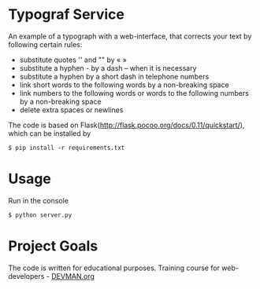 # Typograf Service

An example of a typograph with a web-interface, that corrects your text by following certain rules:

* substitute quotes '' and "" by « »
* substitute a hyphen - by a dash – when it is necessary
* substitute a hyphen by a short dash in telephone numbers
* link short words to the following words by a non-breaking space
* link numbers to the following words or words to the following numbers by a non-breaking space
* delete extra spaces or newlines

The code is based on Flask(http://flask.pocoo.org/docs/0.11/quickstart/), which can be installed by 
```#! bash
$ pip install -r requirements.txt
```

# Usage

Run in the console
```#! bash
$ python server.py
```




# Project Goals

The code is written for educational purposes. Training course for web-developers - [DEVMAN.org](https://devman.org)
